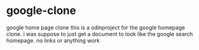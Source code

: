 # google-clone
google home page clone
this is a odinproject for the google homepage clone. i was suppose to just get a document to look like the google search homepage. no links or anything work

